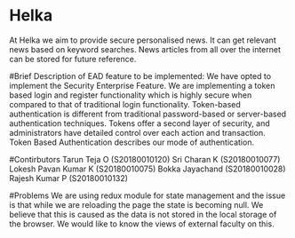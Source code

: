 # Helka
At Helka we aim to provide secure personalised news. It can get relevant news based on keyword searches. News articles from all over the internet can be stored for future reference.

#Brief Description of EAD feature to be implemented: 
We have opted to implement the Security Enterprise Feature. We are implementing a token based login and register functionality which is highly secure when compared to that of traditional login functionality. 
Token-based authentication is different from traditional password-based or server-based authentication techniques. Tokens offer a second layer of security, and administrators have detailed control over each action and transaction.
Token Based Authentication describes our mode of authentication.

#Contirbutors
Tarun Teja O (S20180010120)
Sri Charan K (S20180010077)
Lokesh Pavan Kumar K (S20180010075)
Bokka Jayachand (S20180010028)
Rajesh Kumar P (S20180010132)

#Problems
We are using redux module for state management and the issue is that while we are reloading the page the state is becoming null. We believe that this is caused as the data is not stored in the local storage of the browser. We would like to know the views of external faculty on this.
